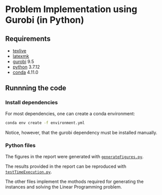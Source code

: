 # Problem Implementation using Gurobi (in Python)

## Requirements

- [texlive](https://tug.org/texlive/)
- [latexmk](https://mg.readthedocs.io/latexmk.html)
- [gurobi](https://www.gurobi.com) 9.5
- [python](https://www.python.org/) 3.7.12
- [conda](https://docs.conda.io/en/latest/miniconda.html) 4.11.0

## Runnning the code

### Install dependencies

For most dependencies, one can create a conda environment:

```sh
conda env create -f environment.yml
```

Notice, however, that the gurobi dependency must be installed manually.

### Python files

The figures in the report were generated with [`generateFigures.py`](./generateFigures.py).

The results provided in the report can be reproduced with [`testTimeExecution.py`](./testTimeExecution.py).

The other files implement the mothods required for generating the instances and solving the Linear Programming problem.
